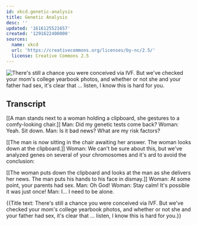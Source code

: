```yaml
---
id: xkcd.genetic-analysis
title: Genetic Analysis
desc: ''
updated: '1616125521657'
created: '1291622400000'
sources:
  name: xkcd
  url: 'https://creativecommons.org/licenses/by-nc/2.5/'
  license: Creative Commons 2.5
---
```

![There's still a chance you were conceived via IVF. But we've checked your mom's college yearbook photos, and whether or not she and your father had sex, it's clear that ... listen, I know this is hard for you.](https://imgs.xkcd.com/comics/genetic_analysis.png)

## Transcript
[[A man stands next to a woman holding a clipboard, she gestures to a comfy-looking chair.]]
Man: Did my genetic tests come back?
Woman: Yeah. Sit down.
Man: Is it bad news? What are my risk factors?

[[The man is now sitting in the chair awaiting her answer. The woman looks down at the clipboard.]]
Woman: We can't be sure about this, but we've analyzed genes on several of your chromosomes and it's ard to avoid the conclusion:

[[The woman puts down the clipboard and looks at the man as she delivers her news. The man puts his hands to his face in dismay.]]
Woman: At some point, your parents had sex.
Man: Oh God!
Woman: Stay calm! It's possible it was just once!
Man: I... I need to be alone.

{{Title text: There's still a chance you were conceived via IVF. But we've checked your mom's college yearbook photos, and whether or not she and your father had sex, it's clear that ... listen, I know this is hard for you.}}
